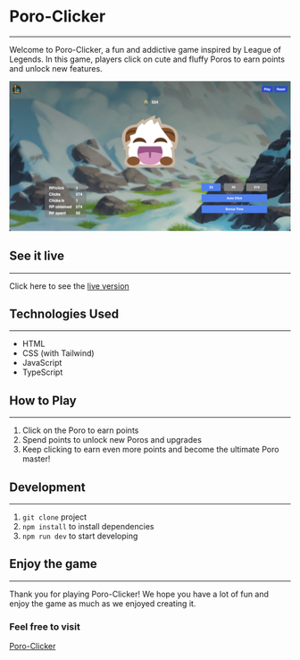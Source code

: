 # Poro-Clicker
___

Welcome to Poro-Clicker, a fun and addictive game inspired by League of Legends. In this game, players click on cute and fluffy Poros to earn points and unlock new features.

![](/src/img/screenshot_game.png)

## See it live
---
Click here to see the [live version](https://lionelfloriani.github.io/poro-clicker/)
## Technologies Used
___

- HTML
- CSS (with Tailwind)
- JavaScript
- TypeScript

## How to Play
___

1. Click on the Poro to earn points
2. Spend points to unlock new Poros and upgrades
3. Keep clicking to earn even more points and become the ultimate Poro master!

## Development
___

1. `git clone` project
2. `npm install` to install dependencies
3. `npm run dev` to start developing

## Enjoy the game
___

Thank you for playing Poro-Clicker! We hope you have a lot of fun and enjoy the game as much as we enjoyed creating it.


### Feel free to visit 

[Poro-Clicker](https://lionelfloriani.github.io/poro-clicker/)
